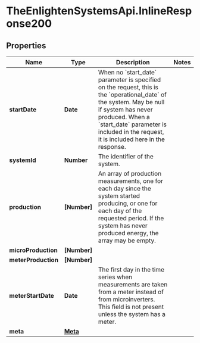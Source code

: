 # TheEnlightenSystemsApi.InlineResponse200

## Properties

Name | Type | Description | Notes
------------ | ------------- | ------------- | -------------
**startDate** | **Date** | When no &#x60;start_date&#x60; parameter is specified on the request, this is the &#x60;operational_date&#x60; of the system. May be null if system has never produced. When a &#x60;start_date&#x60; parameter is included in the request, it is included here in the response. | 
**systemId** | **Number** | The identifier of the system. | 
**production** | **[Number]** | An array of production measurements, one for each day since the system started producing, or one for each day of the requested period. If the system has never produced energy, the array may be empty. | 
**microProduction** | **[Number]** |  | 
**meterProduction** | **[Number]** |  | 
**meterStartDate** | **Date** | The first day in the time series when measurements are taken from a meter instead of from microinverters. This field is not present unless the system has a meter. | 
**meta** | [**Meta**](Meta.md) |  | 


